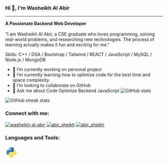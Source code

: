 
### Hi 👋, I'm Washeikh Al Abir
<hr>
<p><b>A Passionate Backend Web Developer</b> <br> <br>
"I am Washeikh Al Abir, a CSE graduate who loves programming, solving real-world problems, and researching new technologies. The process of learning actually makes it fun and exciting for me."

Skills: C++ / DSA / Bootstrap / Tailwind / REACT / JavaScript  / MySQL /  Node.js / MongoDB

- 🔭 I’m currently working on personal project 
- 🌱 I’m currently learning  how to optimize code for the best time and space complexity. 
- 👯 I’m looking to collaborate on GitHub 
- 💬 Ask me about   Code Optimize Backend JavaScript
![GitHub stats](https://github-readme-stats.vercel.app/api?username=Al-Abir&show_icons=true&count_private=true)  

![GitHub streak stats](https://streak-stats.demolab.com/?user=Al-Abir)  

<h3 align="left">Connect with me:</h3>
<p align="left">
<a href="https://linkedin.com/in/washeikh-al-abir" target="blank"><img align="center" src="https://raw.githubusercontent.com/rahuldkjain/github-profile-readme-generator/master/src/images/icons/Social/linked-in-alt.svg" alt="washeikh-al-abir" height="30" width="40" /></a>
<a href="https://codeforces.com/profile/abir_sheikh" target="blank"><img align="center" src="https://raw.githubusercontent.com/rahuldkjain/github-profile-readme-generator/master/src/images/icons/Social/codeforces.svg" alt="abir_sheikh" height="30" width="40" /></a>
<a href="https://www.leetcode.com/abir_sheikh" target="blank"><img align="center" src="https://raw.githubusercontent.com/rahuldkjain/github-profile-readme-generator/master/src/images/icons/Social/leet-code.svg" alt="abir_sheikh" height="30" width="40" /></a>
</p>

<h3 align="left">Languages and Tools:</h3>
<p align="left"> <a href="https://www.python.org" target="_blank" rel="noreferrer"> <img src="https://raw.githubusercontent.com/devicons/devicon/master/icons/python/python-original.svg" alt="python" width="40" height="40"/> </a> </p>

